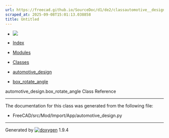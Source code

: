 ```yaml
---
url: https://freecad.github.io/SourceDoc/d1/de2/classautomotive__design_1_1box__rotate__angle.html
scraped_at: 2025-09-08T15:01:13.038858
title: Untitled
---
```


  * [ ![](https://www.freecad.org/svg/logo-freecad.svg) ](https://freecadweb.org "FreeCAD")
  * [Index](../../index.html "Index")
  * [Modules](../../modules.html "Modules list")
  * [Classes](../../annotated.html "Annotated list")

  * [automotive_design](../../d4/ddf/namespaceautomotive__design.html)
  * [box_rotate_angle](../../d1/de2/classautomotive__design_1_1box__rotate__angle.html)

automotive_design.box_rotate_angle Class Reference

* * *

The documentation for this class was generated from the following file:

  * FreeCAD/src/Mod/Import/App/automotive_design.py

* * *

Generated by
[![doxygen](../../doxygen.svg)](https://www.doxygen.org/index.html) 1.9.4


